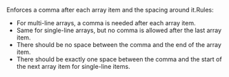 Enforces a comma after each array item and the spacing around it.Rules:
- For multi-line arrays, a comma is needed after each array item.
- Same for single-line arrays, but no comma is allowed after the last array item.
- There should be no space between the comma and the end of the array item.
- There should be exactly one space between the comma and the start of the
  next array item for single-line items.